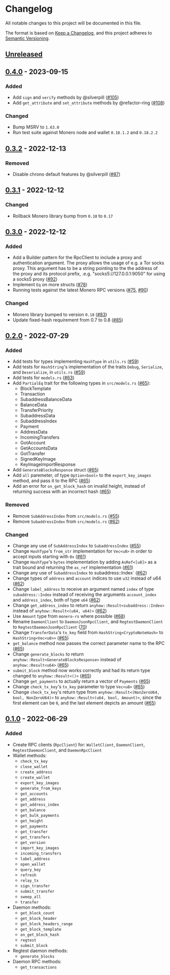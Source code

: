 # Changelog

All notable changes to this project will be documented in this file.

The format is based on [Keep a Changelog](https://keepachangelog.com/en/1.0.0/),
and this project adheres to [Semantic Versioning](https://semver.org/spec/v2.0.0.html).

## [Unreleased]

## [0.4.0] - 2023-09-15

### Added

- Add `sign` and `verify` methods by @silverpill ([#105](https://github.com/monero-rs/monero-rpc-rs/pull/105))
- Add `get_attribute` and `set_attribute` methods by @refactor-ring ([#108](https://github.com/monero-rs/monero-rpc-rs/pull/108))

### Changed

- Bump MSRV to `1.63.0`
- Run test suite against Monero node and wallet `0.18.1.2` and `0.18.2.2`

## [0.3.2] - 2022-12-13

### Removed

- Disable chrono default features by @silverpill ([#87](https://github.com/monero-rs/monero-rpc-rs/pull/87))

## [0.3.1] - 2022-12-12

### Changed

- Rollback Monero library bump from `0.18` to `0.17`

## [0.3.0] - 2022-12-12

### Added

- Add a Builder pattern for the RpcClient to include a proxy and authentication argument. The proxy allows the usage of e.g. a Tor socks proxy. This argument has to be a string pointing to the the address of the proxy and its protocol prefix, .e.g. "socks5://127.0.0.1:9050" for using a socks5 proxy ([#92](https://github.com/monero-rs/monero-rpc-rs/pull/92))
- Implement `Eq` on more structs ([#78](https://github.com/monero-rs/monero-rpc-rs/pull/78))
- Running tests against the latest Monero RPC versions ([#75](https://github.com/monero-rs/monero-rpc-rs/pull/75), [#90](https://github.com/monero-rs/monero-rpc-rs/pull/90))

### Changed

- Monero library bumped to version `0.18` ([#83](https://github.com/monero-rs/monero-rpc-rs/pull/83))
- Update fixed-hash requirement from 0.7 to 0.8 ([#85](https://github.com/monero-rs/monero-rpc-rs/pull/85))

## [0.2.0] - 2022-07-29

### Added

- Add tests for types implementing `HashType` in `utils.rs` ([#59](https://github.com/monero-rs/monero-rpc-rs/pull/59))
- Add tests for `HashString`'s implementation of the traits `Debug`, `Serialize`, and `Deserialize`, in `utils.rs` ([#59](https://github.com/monero-rs/monero-rpc-rs/pull/59))
- Add tests for `models.rs` ([#63](https://github.com/monero-rs/monero-rpc-rs/pull/63))
- Add `PartialEq` trait for the following types in `src/models.rs` ([#65](https://github.com/monero-rs/monero-rpc-rs/pull/65/)):
  - BlockTemplate
  - Transaction
  - SubaddressBalanceData
  - BalanceData
  - TransferPriority
  - SubaddressData
  - SubaddressIndex
  - Payment
  - AddressData
  - IncomingTransfers
  - GotAccount
  - GetAccountsData
  - GotTransfer
  - SignedKeyImage
  - KeyImageImportResponse
- Add `GenerateBlocksResponse` struct ([#65](https://github.com/monero-rs/monero-rpc-rs/pull/65/))
- Add `all` paremeter, of type `Option<bool>` to the `export_key_images` method, and pass it to the RPC ([#65](https://github.com/monero-rs/monero-rpc-rs/pull/65/))
- Add an error for `on_get_block_hash` on invalid height, instead of returning success with an incorrect hash ([#65](https://github.com/monero-rs/monero-rpc-rs/pull/65/))

### Removed

- Remove `SubAddressIndex` from `src/models.rs` ([#55](https://github.com/monero-rs/monero-rpc-rs/pull/55))
- Remove `SubaddressIndex` from `src/models.rs` ([#62](https://github.com/monero-rs/monero-rpc-rs/pull/62))

### Changed

- Change any use of `SubAddressIndex` to `SubaddressIndex` ([#55](https://github.com/monero-rs/monero-rpc-rs/pull/55))
- Change `HashType`'s `from_str` implementation for `Vec<u8>` in order to accept inputs starting with `0x` ([#61](https://github.com/monero-rs/monero-rpc-rs/pull/61))
- Change `HashType`'s `bytes` implementation by adding `AsRef<[u8]>` as a trait bound and returning the `as_ref` implementation ([#61](https://github.com/monero-rs/monero-rpc-rs/pull/61))
- Change any use of `SubaddressIndex` to subaddress::Index\` ([#62](https://github.com/monero-rs/monero-rpc-rs/pull/62))
- Change types of `address` and `account` indices to use `u32` instead of u64 ([#62](https://github.com/monero-rs/monero-rpc-rs/pull/62))
- Change `label_address` to receive an argument named `index` of type `subaddress::Index` instead of receiving the arguments `account_index` and `address_index`, both of type `u64` ([#62](https://github.com/monero-rs/monero-rpc-rs/pull/62))
- Change `get_address_index` to return `anyhow::Result<subaddress::Index>` instead of `anyhow::Result<(u64, u64)>` ([#62](https://github.com/monero-rs/monero-rpc-rs/pull/62))
- Use `Amount` type from `monero-rs` where possible ([#68](https://github.com/monero-rs/monero-rpc-rs/pull/68))
- Rename `DaemonClient` to `DaemonJsonRpcClient`, and `RegtestDaemonClient` to `RegtestDaemonJsonRpcClient` ([70](https://github.com/monero-rs/monero-rpc-rs/pull/70))
- Change `TransferData`'s `tx_key` field from `HashString<CryptoNoteHash>` to `HashString<Vec<u8>>` ([#65](https://github.com/monero-rs/monero-rpc-rs/pull/65/))
- `get_balance` method now passes the correct parameter name to the RPC ([#65](https://github.com/monero-rs/monero-rpc-rs/pull/65/))
- Change `generate_blocks` to return `anyhow::Result<GenerateBlocksResponse>` instead of `anyhow::Result<u64>` ([#65](https://github.com/monero-rs/monero-rpc-rs/pull/65/))
- `submit_block` method now works correctly and had its return type changed to `anyhow::Result<()>` ([#65](https://github.com/monero-rs/monero-rpc-rs/pull/65/))
- Change `get_payments` to actually return a vector of `Payments` ([#65](https://github.com/monero-rs/monero-rpc-rs/pull/65/))
- Change `check_tx_key`'s `tx_key` parameter to type `Vec<u8>` ([#65](https://github.com/monero-rs/monero-rpc-rs/pull/65/))
- Change `check_tx_key`'s return type from `anyhow::Result<(NonZeroU64, bool, NonZeroU64)>` to `anyhow::Result<(u64, bool, Amount)>`, since the first element can be `0`, and the last element depicts an amount ([#65](https://github.com/monero-rs/monero-rpc-rs/pull/65/))

## [0.1.0] - 2022-06-29

### Added

- Create RPC clients (`RpcClient`) for: `WalletClient`, `DaemonClient`, `RegtestDaemonClient`, and `DaemonRpcClient`
- Wallet methods:
  - `check_tx_key`
  - `close_wallet`
  - `create_address`
  - `create_wallet`
  - `export_key_images`
  - `generate_from_keys`
  - `get_accounts`
  - `get_address`
  - `get_address_index`
  - `get_balance`
  - `get_bulk_payments`
  - `get_height`
  - `get_payments`
  - `get_transfer`
  - `get_transfers`
  - `get_version`
  - `import_key_images`
  - `incoming_transfers`
  - `label_address`
  - `open_wallet`
  - `query_key`
  - `refresh`
  - `relay_tx`
  - `sign_transfer`
  - `submit_transfer`
  - `sweep_all`
  - `transfer`
- Daemon methods:
  - `get_block_count`
  - `get_block_header`
  - `get_block_headers_range`
  - `get_block_template`
  - `on_get_block_hash`
  - `regtest`
  - `submit_block`
- Regtest daemon methods:
  - `generate_blocks`
- Daemon RPC methods:
  - `get_transactions`

[Unreleased]: https://github.com/monero-rs/monero-rpc-rs/compare/v0.4.0...HEAD
[0.4.0]: https://github.com/monero-rs/monero-rpc-rs/compare/v0.3.2...v0.4.0
[0.3.2]: https://github.com/monero-rs/monero-rpc-rs/compare/v0.3.1...v0.3.2
[0.3.1]: https://github.com/monero-rs/monero-rpc-rs/compare/v0.3.0...v0.3.1
[0.3.0]: https://github.com/monero-rs/monero-rpc-rs/compare/v0.2.0...v0.3.0
[0.2.0]: https://github.com/monero-rs/monero-rpc-rs/compare/v0.1.0...v0.2.0
[0.1.0]: https://github.com/monero-rs/monero-rpc-rs/compare/363c433023318877e9d397dbe2b50bdf88cdee9d...v0.1.0
